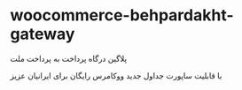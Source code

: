 # woocommerce-behpardakht-gateway
پلاگین درگاه پرداخت به پرداخت ملت

با قابلیت ساپورت جداول جدید ووکامرس
رایگان برای ایرانیان عزیز
